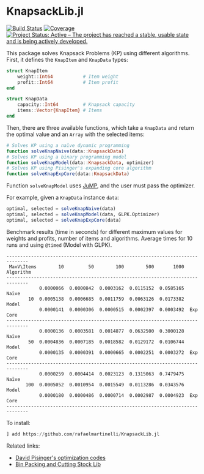 # KnapsackLib.jl

<!-- [![Stable](https://img.shields.io/badge/docs-stable-blue.svg)](https://rafaelmartinelli.github.io/KnapsackLib.jl/stable)
[![Dev](https://img.shields.io/badge/docs-dev-blue.svg)](https://rafaelmartinelli.github.io/KnapsackLib.jl/dev) -->
[![Build Status](https://github.com/rafaelmartinelli/KnapsackLib.jl/workflows/CI/badge.svg)](https://github.com/rafaelmartinelli/KnapsackLib.jl/actions)
[![Coverage](https://codecov.io/gh/rafaelmartinelli/KnapsackLib.jl/branch/main/graph/badge.svg)](https://codecov.io/gh/rafaelmartinelli/KnapsackLib.jl)
[![Project Status: Active – The project has reached a stable, usable state and is being actively developed.](https://www.repostatus.org/badges/latest/active.svg)](https://www.repostatus.org/#active)

This package solves Knapsack Problems (KP) using different algorithms. First, it defines the `KnapItem` and `KnapData` types:
```julia
struct KnapItem
    weight::Int64           # Item weight
    profit::Int64           # Item profit
end

struct KnapData
    capacity::Int64         # Knapsack capacity
    items::Vector{KnapItem} # Items
end
```

Then, there are three available functions, which take a `KnapData` and return the optimal value and an `Array` with the selected items:
```julia
# Solves KP using a naïve dynamic programming
function solveKnapNaive(data::KnapsackData)
# Solves KP using a binary programming model
function solveKnapModel(data::KnapsackData, optimizer)
# Solves KP using Pisinger's expanding core algorithm
function solveKnapExpCore(data::KnapsackData)
```
Function `solveKnapModel` uses [JuMP](https://jump.dev/), and the user must pass the optimizer.

For example, given a `KnapData` instance `data`:
```julia
optimal, selected = solveKnapNaive(data)
optimal, selected = solveKnapModel(data, GLPK.Optimizer)
optimal, selected = solveKnapExpCore(data)
```

Benchmark results (time in seconds) for different maximum values for weights and profits, number of items and algorithms. Average times for 10 runs and using `@timed` (Model with GLPK).

```
------------------------------------------------------------------------------
 MaxV\Items        10         50        100        500       1000  Algorithm
------------------------------------------------------------------------------
            0.0000066  0.0000842  0.0003162  0.0115152  0.0585165  Naïve
        10  0.0005138  0.0006685  0.0011759  0.0063126  0.0173382  Model
            0.0000141  0.0000306  0.0000515  0.0002397  0.0003492  Exp Core
------------------------------------------------------------------------------
            0.0000136  0.0003581  0.0014877  0.0632500  0.3000128  Naïve
        50  0.0004836  0.0007185  0.0018582  0.0129172  0.0106744  Model
            0.0000135  0.0000391  0.0000665  0.0002251  0.0003272  Exp Core
------------------------------------------------------------------------------
            0.0000259  0.0004414  0.0023123  0.1315063  0.7479475  Naïve
       100  0.0005052  0.0010954  0.0015549  0.0113286  0.0343576  Model
            0.0000180  0.0000486  0.0000714  0.0002987  0.0004923  Exp Core
------------------------------------------------------------------------------
```

To install:
```julia
] add https://github.com/rafaelmartinelli/KnapsackLib.jl
```

Related links:
- [David Pisinger's optimization codes](http://hjemmesider.diku.dk/~pisinger/codes.html)
- [Bin Packing and Cutting Stock Lib](https://github.com/rafaelmartinelli/BPPLib.jl)
